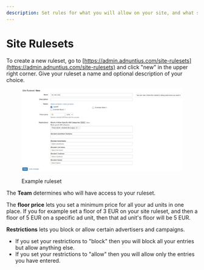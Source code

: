 ```yaml
---
description: Set rules for what you will allow on your site, and what should be prohibited.
---
```


# Site Rulesets

To create a new ruleset, go to [https://admin.adnuntius.com/site-rulesets](https://admin.adnuntius.com/site-rulesets) and click "new" in the upper right corner. Give your ruleset a name and optional description of your choice.

<figure><img src="../../../.gitbook/assets/202210 Site Rulesets.png" alt=""><figcaption><p>Example ruleset</p></figcaption></figure>

The **Team** determines who will have access to your ruleset.

The **floor price** lets you set a minimum price for all your ad units in one place. If you for example set a floor of 3 EUR on your site ruleset, and then a floor of 5 EUR on a specific ad unit, then that ad unit's floor will be 5 EUR.&#x20;

**Restrictions** lets you block or allow certain advertisers and campaigns.&#x20;

* If you set your restrictions to "block" then you will block all your entries but allow anything else.&#x20;
* If you set your restrictions to "allow" then you will allow only the entries you have entered.&#x20;
